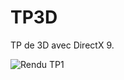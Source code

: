 TP3D
====

TP de 3D avec DirectX 9.


![Rendu TP1](https://dl-web.dropbox.com/get/Public/Screenshots/TP3D/screen1.jpg?w=AAAsl69F_koTUz44jKizonGRxQZpXdOByFFhxj55qvjC_Q)
